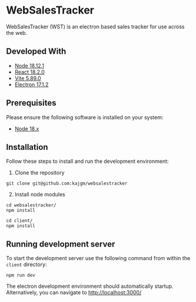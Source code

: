 # WebSalesTracker

WebSalesTracker (WST) is an electron based sales tracker for use across the web.

## Developed With

- [Node 18.12.1](https://nodejs.org/en)
- [React 18.2.0](https://react.dev/)
- [Vite 5.89.0](https://vitejs.dev/)
- [Electron 17.1.2](https://www.electronjs.org/)

## Prerequisites

Please ensure the following software is installed on your system:

- [Node 18.x](https://nodejs.org/en/download)

## Installation

Follow these steps to install and run the development environment:

1. Clone the repository

```
git clone git@github.com:kajgm/websalestracker
```

2. Install node modules

```
cd websalestracker/
npm install
```

```
cd client/
npm install
```

## Running development server

To start the development server use the following command from within the `client` directory:

```
npm run dev
```

The electron development environment should automatically startup. Alternatively, you can navigate to [http://localhost:3000/](http://localhost:3000/)
